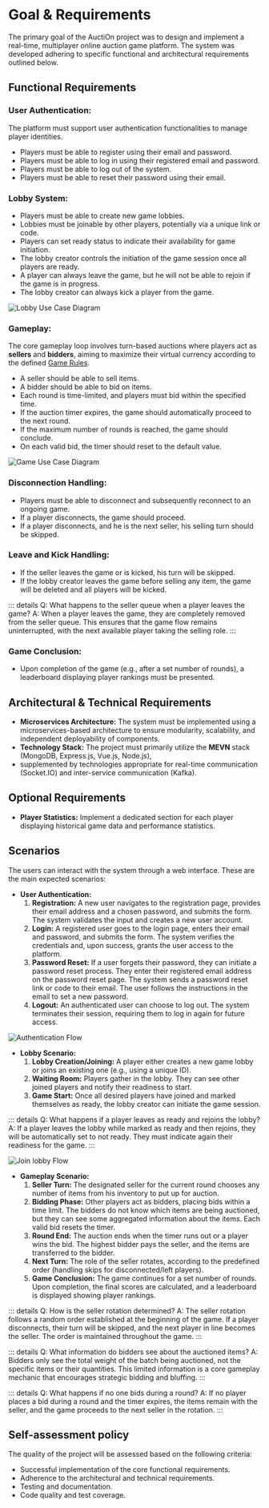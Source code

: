 # Goal & Requirements

The primary goal of the AuctiOn project was to design and implement a real-time,
multiplayer online auction game platform.
The system was developed adhering to specific functional and architectural requirements outlined below.

## Functional Requirements

### User Authentication:

The platform must support user authentication functionalities to
manage player identities.

* Players must be able to register using their email and password.
* Players must be able to log in using their registered email and password.
* Players must be able to log out of the system.
* Players must be able to reset their password using their email.

### Lobby System:

* Players must be able to create new game lobbies.
* Lobbies must be joinable by other players, potentially via a unique link or code.
* Players can set ready status to indicate their availability for game initiation.
* The lobby creator controls the initiation of the game session once all players are ready.
* A player can always leave the game, but he will not be able to rejoin if the game is in progress.
* The lobby creator can always kick a player from the game.

![Lobby Use Case Diagram](images/LobbyUc.png "Lobby Use Case Diagram")

### Gameplay:

The core gameplay loop involves turn-based auctions where players act as **sellers** and **bidders**,
aiming to maximize their virtual currency according to the defined [Game Rules](../game-rules).

* A seller should be able to sell items.
* A bidder should be able to bid on items.
* Each round is time-limited, and players must bid within the specified time.
* If the auction timer expires, the game should automatically proceed to the next round.
* If the maximum number of rounds is reached, the game should conclude.
* On each valid bid, the timer should reset to the default value.

![Game Use Case Diagram](images/GameUc.png "Game Use Case Diagram")

### Disconnection Handling:

* Players must be able to disconnect and subsequently reconnect to an ongoing game.
* If a player disconnects, the game should proceed.
* If a player disconnects, and he is the next seller, his selling turn should be skipped.

### Leave and Kick Handling:

* If the seller leaves the game or is kicked, his turn will be skipped.
* If the lobby creator leaves the game before selling any item,
  the game will be deleted and all players will be kicked.

::: details Q: What happens to the seller queue when a player leaves the game?
A: When a player leaves the game, they are completely removed from the seller queue.
This ensures that the game flow remains uninterrupted, with the next available player taking the selling role.
:::

### Game Conclusion:

* Upon completion of the game (e.g., after a set number of rounds),
  a leaderboard displaying player rankings must be presented.

## Architectural & Technical Requirements

* **Microservices Architecture:** The system must be implemented using a microservices-based architecture
  to ensure modularity, scalability, and independent deployability of components.
* **Technology Stack:** The project must primarily utilize the **MEVN** stack (MongoDB, Express.js, Vue.js, Node.js),
* supplemented by technologies appropriate for real-time communication (Socket.IO)
  and inter-service communication (Kafka).

## Optional Requirements

* **Player Statistics:** Implement a dedicated section for each player displaying historical game data and
  performance statistics.

## Scenarios

The users can interact with the system through a web interface. These are the main expected scenarios:

* **User Authentication:**
    1. **Registration:** A new user navigates to the registration page, provides their email address and a chosen
       password, and submits the form.
       The system validates the input and creates a new user account.
    2. **Login:** A registered user goes to the login page, enters their email and password, and submits the form.
       The system verifies the credentials and, upon success, grants the user access to the platform.
    3. **Password Reset:** If a user forgets their password, they can initiate a password reset process.
       They enter their registered email address on the password reset page.
       The system sends a password reset link or code to their email.
       The user follows the instructions in the email to set a new password.
    4. **Logout:** An authenticated user can choose to log out.
       The system terminates their session, requiring them to log in again for future access.

![Authentication Flow](images/AuthFlow.png "Authentication Flow")

* **Lobby Scenario:**
    1. **Lobby Creation/Joining:** A player either creates a new game lobby or joins an existing one (e.g., using a
       unique ID).
    2. **Waiting Room:** Players gather in the lobby.
       They can see other joined players and notify their readiness to start.
    3. **Game Start:** Once all desired players have joined and marked themselves as ready,
       the lobby creator can initiate the game session.

::: details Q: What happens if a player leaves as ready and rejoins the lobby?
A: If a player leaves the lobby while marked as ready and then rejoins,
they will be automatically set to not ready.
They must indicate again their readiness for the game.
:::

![Join lobby Flow](images/JoinLobbyFLow.png "Join Lobby Flow")

* **Gameplay Scenario:**
    1. **Seller Turn:** The designated seller for the current round chooses any number of items from his inventory
       to put up for auction.
    2. **Bidding Phase:** Other players act as bidders, placing bids within a time limit.
       The bidders do not know which items are being auctioned, but they can see some aggregated information about the
       items.
       Each valid bid resets the timer.
    3. **Round End:** The auction ends when the timer runs out or a player wins the bid.
       The highest bidder pays the seller, and the items are transferred to the bidder.
    4. **Next Turn:** The role of the seller rotates, according to the predefined order (handling skips for
       disconnected/left players).
    5. **Game Conclusion:** The game continues for a set number of rounds.
       Upon completion, the final scores are calculated, and a leaderboard is displayed showing player rankings.

::: details Q: How is the seller rotation determined?
A: The seller rotation follows a random order established at the beginning of the game.
If a player disconnects, their turn will be skipped, and the next player in line becomes the seller.
The order is maintained throughout the game.
:::

::: details Q: What information do bidders see about the auctioned items?
A: Bidders only see the total weight of the batch being auctioned, not the specific items or their quantities.
This limited information is a core gameplay mechanic that encourages strategic bidding and bluffing.
:::

::: details Q: What happens if no one bids during a round?
A: If no player places a bid during a round and the timer expires,
the items remain with the seller, and the game proceeds to the next seller in the rotation.
:::

## Self-assessment policy

The quality of the project will be assessed based on the following criteria:

- Successful implementation of the core functional requirements.
- Adherence to the architectural and technical requirements.
- Testing and documentation.
- Code quality and test coverage.
